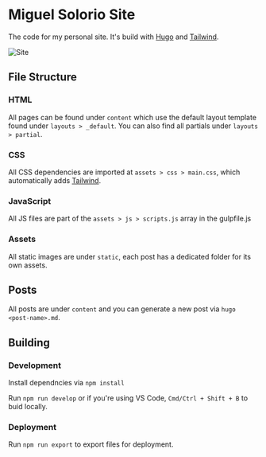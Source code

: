 # Miguel Solorio Site
The code for my personal site. It's build with [Hugo](https://gohugo.io) and [Tailwind](https://tailwindcss.com).

![Site](static/site.gif)

## File Structure

### HTML
All pages can be found under `content` which use the default layout template found under `layouts > _default`. You can also find all partials under `layouts > partial`.

### CSS
All CSS dependencies are imported at `assets > css > main.css`, which automatically adds [Tailwind](https://tailwindcss.com).

### JavaScript
All JS files are part of the `assets > js > scripts.js`  array in the gulpfile.js

### Assets
All static images are under `static`, each post has a dedicated folder for its own assets.

## Posts
All posts are under `content` and you can generate a new post via `hugo <post-name>.md`.

## Building

### Development
Install dependncies via `npm install`

Run `npm run develop` or if you're using VS Code, `Cmd/Ctrl + Shift + B` to buid locally.

### Deployment
Run `npm run export` to export files for deployment.